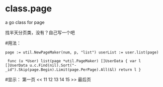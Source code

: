 class.page
==========

a go class for page 

找半天分页类，没有？自己写一个吧

#用法：


`
page := util.NewPageMaker(num, p, "list")
userList := user.list(page)
`

`
func (u *User) list(page *util.PageMaker) []UserData {
    var l []UserData
    u.c.Find(nil).Sort("-_id").Skip(page.Begin).Limit(page.PerPage).All(&l)
    return l
}`


#显示：
第一页 << 11 12 13 14 15 >> 最后页
